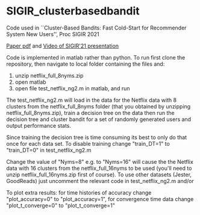 # SIGIR_clusterbasedbandit

Code used in ``Cluster-Based Bandits: Fast Cold-Start for Recommender System New Users'', Proc SIGIR 2021


[Paper pdf](sigir16.pdf) and [Video of SIGIR'21 presentation](https://github.com/doug-leith/SIGIR_clusterbasedbandit/blob/main/sigir2021.mp4)

Code is implemented in matlab rather than python.  To run first clone the repository, then navigate to local folder containing the files and:

1. unzip netflix_full_8nyms.zip
2. open matlab
3. open file test_netflix_ng2.m in matlab, and run

The test_netflix_ng2.m will load in the data for the Netflix data with 8 clusters from the netflix_full_8nyms folder (that you obtained by unzipping netflix_full_8nyms.zip), train a decision tree on the data then run the decision tree and cluster bandit for a set of randomly generated users and output performance stats.

Since training the decision tree is time consuming its best to only do that once for each data set.  To disable training change "train_DT=1" to "train_DT=0" in test_netflix_ng2.m

Change the value of "Nyms=8" e.g. to "Nyms=16" will cause the the Netflix data with 16 clusters from the netflix_full_16nyms to be used (you'll need to unzip netflix_full_16nyms.zip first of course).  To use other datasets (Jester, GoodReads) just uncomment the relevant code in test_netflix_ng2.m and/or 

To plot extra results: for time histories of accuracy change "plot_accuracy=0" to "plot_accuracy=1", for convergence time data change "plot_t_converge=0" to "plot_t_converge=1"
